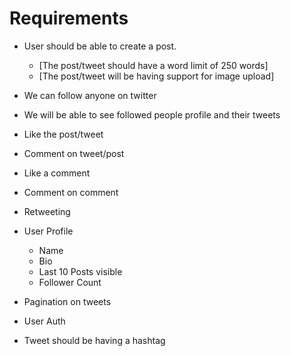# Requirements

- User should be able to create a post.
    - [The post/tweet should have a word limit of 250 words]
    - [The post/tweet will be having support for image upload]

- We can follow anyone on twitter
- We will be able to see followed people profile and their tweets
- Like the post/tweet
- Comment on tweet/post
- Like a comment
- Comment on comment
- Retweeting

- User Profile 
    - Name
    - Bio
    - Last 10 Posts visible 
    - Follower Count 

- Pagination on tweets
- User Auth

- Tweet should be having a hashtag